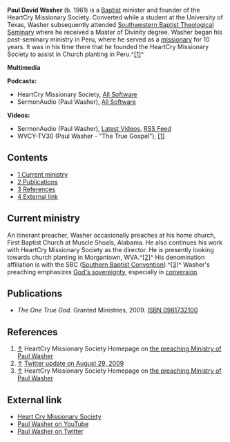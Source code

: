 **Paul David Washer** (b. 1961) is a [Baptist](Baptist "Baptist")
minister and founder of the HeartCry Missionary Society. Converted
while a student at the University of Texas, Washer subsequently
attended
[Southwestern Baptist Theological Seminary](Southwestern_Baptist_Theological_Seminary "Southwestern Baptist Theological Seminary")
where he received a Master of Divinity degree. Washer began his
post-seminary ministry in Peru, where he served as a
[missionary](Missionary "Missionary") for 10 years. It was in his
time there that he founded the HeartCry Missionary Society to
assist in Church planting in Peru.^[[1]](#note-0)^



**Multimedia**

**Podcasts:**

-   HeartCry Missionary Society,
    [All Software](http://www.heartcrymissionary.com/audio_podcast.php)
-   SermonAudio (Paul Washer),
    [All Software](http://www.sermonaudio.com/rss_search.asp?speakeronly=true&keyword=Paul+Washer)

**Videos:**

-   SermonAudio (Paul Washer),
    [Latest Videos](http://www.sermonaudio.com/search.asp?mediatype=WMV&keyword=Paul%5EWasher&SpeakerOnly=true&currSection=sermonsspeaker),
    [RSS Feed](http://www.sermonaudio.com/rss_search.asp?speakeronly=true&keyword=Paul+Washer&filter=video)
-   WVCY-TV30 (Paul Washer - "The True Gospel"),
    [[1]](http://vimeo.com/3502623)

## Contents

-   [1 Current ministry](#Current_ministry)
-   [2 Publications](#Publications)
-   [3 References](#References)
-   [4 External link](#External_link)

## Current ministry

An itinerant preacher, Washer occasionally preaches at his home
church, First Baptist Church at Muscle Shoals, Alabama. He also
continues his work with HeartCry Missionary Society as the
director. He is presently looking towards church planting in
Morgantown, WVA.^[[2]](#note-1)^ His denomination affiliation is
with the SBC
([Southern Baptist Convention](Southern_Baptist_Convention "Southern Baptist Convention")).^[[3]](#note-2)^
Washer's preaching emphasizes
[God's sovereignty](Sovereignty_of_God "Sovereignty of God"),
especially in [conversion](Conversion "Conversion").

## Publications

-   *The One True God*. Granted Ministries, 2009.
    [ISBN 0981732100](http://www.theopedia.com/Special:BookSources/0981732100)

## References

1.  [↑](#ref-0) HeartCry Missionary Society Homepage on
    [the preaching Ministry of Paul Washer](http://www.heartcrymissionary.com/content/view/132/174)
2.  [↑](#ref-1)
    [Twitter update on August 29, 2009](http://twitter.com/paulwasher/status/3625156897)
3.  [↑](#ref-2) HeartCry Missionary Society Homepage on
    [the preaching Ministry of Paul Washer](http://www.heartcrymissionary.com/content/view/132/174)

## External link

-   [Heart Cry Missionary Society](http://www.heartcrymissionary.com)
-   [Paul Washer on YouTube](http://youtube.com/results?search_query=paul+washer)
-   [Paul Washer on Twitter](http://twitter.com/Paulwasher)



